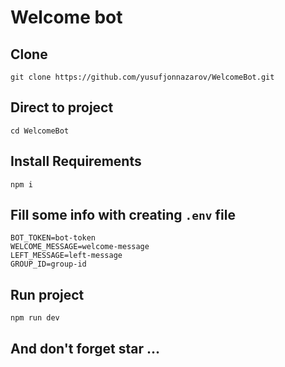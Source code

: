 
# Welcome bot

## Clone
```
git clone https://github.com/yusufjonnazarov/WelcomeBot.git
```
## Direct to project
```
cd WelcomeBot
```
## Install Requirements
```
npm i
```
## Fill some info with creating `.env` file
```
BOT_TOKEN=bot-token
WELCOME_MESSAGE=welcome-message
LEFT_MESSAGE=left-message
GROUP_ID=group-id
```
## Run project
```
npm run dev
```
## And don't forget star ...
